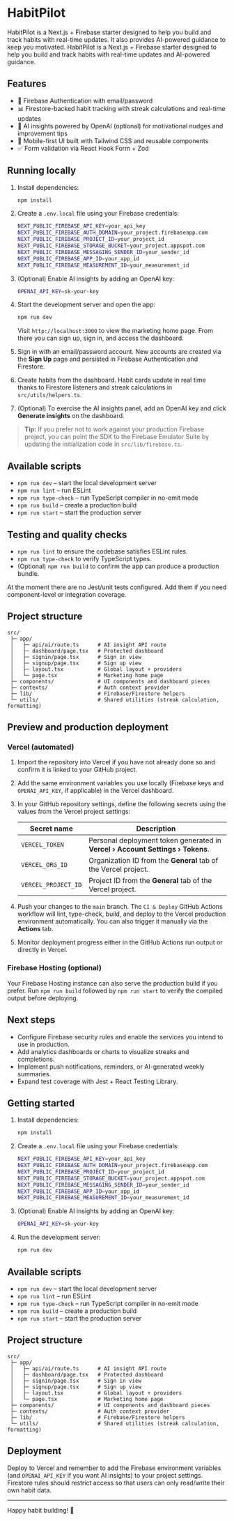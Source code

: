 # HabitPilot

HabitPilot is a Next.js + Firebase starter designed to help you build and track habits with real-time updates. It also provides AI-powered guidance to keep you motivated.
HabitPilot is a Next.js + Firebase starter designed to help you build and track habits with real-time updates and AI-powered guidance.

## Features

- 🔐 Firebase Authentication with email/password
- 📊 Firestore-backed habit tracking with streak calculations and real-time updates
- 🧠 AI insights powered by OpenAI (optional) for motivational nudges and improvement tips
- 📱 Mobile-first UI built with Tailwind CSS and reusable components
- ✅ Form validation via React Hook Form + Zod

## Running locally

1. Install dependencies:
   ```bash
   npm install
   ```
2. Create a `.env.local` file using your Firebase credentials:
   ```bash
   NEXT_PUBLIC_FIREBASE_API_KEY=your_api_key
   NEXT_PUBLIC_FIREBASE_AUTH_DOMAIN=your_project.firebaseapp.com
   NEXT_PUBLIC_FIREBASE_PROJECT_ID=your_project_id
   NEXT_PUBLIC_FIREBASE_STORAGE_BUCKET=your_project.appspot.com
   NEXT_PUBLIC_FIREBASE_MESSAGING_SENDER_ID=your_sender_id
   NEXT_PUBLIC_FIREBASE_APP_ID=your_app_id
   NEXT_PUBLIC_FIREBASE_MEASUREMENT_ID=your_measurement_id
   ```
3. (Optional) Enable AI insights by adding an OpenAI key:
   ```bash
   OPENAI_API_KEY=sk-your-key
   ```
4. Start the development server and open the app:
   ```bash
   npm run dev
   ```
   Visit `http://localhost:3000` to view the marketing home page. From there you can sign up, sign in, and access the dashboard.

5. Sign in with an email/password account. New accounts are created via the **Sign Up** page and persisted in Firebase Authentication and Firestore.

6. Create habits from the dashboard. Habit cards update in real time thanks to Firestore listeners and streak calculations in `src/utils/helpers.ts`.

7. (Optional) To exercise the AI insights panel, add an OpenAI key and click **Generate insights** on the dashboard.

> **Tip:** If you prefer not to work against your production Firebase project, you can point the SDK to the Firebase Emulator Suite by updating the initialization code in `src/lib/firebase.ts`.

## Available scripts

- `npm run dev` – start the local development server
- `npm run lint` – run ESLint
- `npm run type-check` – run TypeScript compiler in no-emit mode
- `npm run build` – create a production build
- `npm run start` – start the production server

## Testing and quality checks

- `npm run lint` to ensure the codebase satisfies ESLint rules.
- `npm run type-check` to verify TypeScript types.
- (Optional) `npm run build` to confirm the app can produce a production bundle.

At the moment there are no Jest/unit tests configured. Add them if you need component-level or integration coverage.

## Project structure

```
src/
 ├─ app/
 │   ├─ api/ai/route.ts      # AI insight API route
 │   ├─ dashboard/page.tsx   # Protected dashboard
 │   ├─ signin/page.tsx      # Sign in view
 │   ├─ signup/page.tsx      # Sign up view
 │   ├─ layout.tsx           # Global layout + providers
 │   └─ page.tsx             # Marketing home page
 ├─ components/              # UI components and dashboard pieces
 ├─ contexts/                # Auth context provider
 ├─ lib/                     # Firebase/Firestore helpers
 └─ utils/                   # Shared utilities (streak calculation, formatting)
```

## Preview and production deployment

### Vercel (automated)

1. Import the repository into Vercel if you have not already done so and confirm it is linked to your GitHub project.
2. Add the same environment variables you use locally (Firebase keys and `OPENAI_API_KEY`, if applicable) in the Vercel dashboard.
3. In your GitHub repository settings, define the following secrets using the values from the Vercel project settings:

   | Secret name         | Description |
   | ------------------- | ----------- |
   | `VERCEL_TOKEN`      | Personal deployment token generated in **Vercel › Account Settings › Tokens**. |
   | `VERCEL_ORG_ID`     | Organization ID from the **General** tab of the Vercel project. |
   | `VERCEL_PROJECT_ID` | Project ID from the **General** tab of the Vercel project. |

4. Push your changes to the `main` branch. The `CI & Deploy` GitHub Actions workflow will lint, type-check, build, and deploy to the Vercel production environment automatically. You can also trigger it manually via the **Actions** tab.
5. Monitor deployment progress either in the GitHub Actions run output or directly in Vercel.

### Firebase Hosting (optional)

Your Firebase Hosting instance can also serve the production build if you prefer. Run `npm run build` followed by `npm run start` to verify the compiled output before deploying.

## Next steps

- Configure Firebase security rules and enable the services you intend to use in production.
- Add analytics dashboards or charts to visualize streaks and completions.
- Implement push notifications, reminders, or AI-generated weekly summaries.
- Expand test coverage with Jest + React Testing Library.

## Getting started

1. Install dependencies:
   ```bash
   npm install
   ```
2. Create a `.env.local` file using your Firebase credentials:
   ```bash
   NEXT_PUBLIC_FIREBASE_API_KEY=your_api_key
   NEXT_PUBLIC_FIREBASE_AUTH_DOMAIN=your_project.firebaseapp.com
   NEXT_PUBLIC_FIREBASE_PROJECT_ID=your_project_id
   NEXT_PUBLIC_FIREBASE_STORAGE_BUCKET=your_project.appspot.com
   NEXT_PUBLIC_FIREBASE_MESSAGING_SENDER_ID=your_sender_id
   NEXT_PUBLIC_FIREBASE_APP_ID=your_app_id
   NEXT_PUBLIC_FIREBASE_MEASUREMENT_ID=your_measurement_id
   ```
3. (Optional) Enable AI insights by adding an OpenAI key:
   ```bash
   OPENAI_API_KEY=sk-your-key
   ```
4. Run the development server:
   ```bash
   npm run dev
   ```

## Available scripts

- `npm run dev` – start the local development server
- `npm run lint` – run ESLint
- `npm run type-check` – run TypeScript compiler in no-emit mode
- `npm run build` – create a production build
- `npm run start` – start the production server

## Project structure

```
src/
 ├─ app/
 │   ├─ api/ai/route.ts      # AI insight API route
 │   ├─ dashboard/page.tsx   # Protected dashboard
 │   ├─ signin/page.tsx      # Sign in view
 │   ├─ signup/page.tsx      # Sign up view
 │   ├─ layout.tsx           # Global layout + providers
 │   └─ page.tsx             # Marketing home page
 ├─ components/              # UI components and dashboard pieces
 ├─ contexts/                # Auth context provider
 ├─ lib/                     # Firebase/Firestore helpers
 └─ utils/                   # Shared utilities (streak calculation, formatting)
```

## Deployment

Deploy to Vercel and remember to add the Firebase environment variables (and `OPENAI_API_KEY` if you want AI insights) to your project settings. Firestore rules should restrict access so that users can only read/write their own habit data.

---

Happy habit building! 🚀
